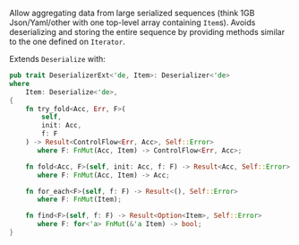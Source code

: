 Allow aggregating data from large serialized sequences (think 1GB Json/Yaml/other with one top-level array containing `Item`s). Avoids deserializing and storing the entire sequence by providing methods similar to the one defined on `Iterator`.

Extends `Deserialize` with:

```rust
pub trait DeserializerExt<'de, Item>: Deserializer<'de>
where
    Item: Deserialize<'de>,
{
    fn try_fold<Acc, Err, F>(
        self,
        init: Acc,
        f: F
    ) -> Result<ControlFlow<Err, Acc>, Self::Error>
       where F: FnMut(Acc, Item) -> ControlFlow<Err, Acc>;

    fn fold<Acc, F>(self, init: Acc, f: F) -> Result<Acc, Self::Error>
       where F: FnMut(Acc, Item) -> Acc;

    fn for_each<F>(self, f: F) -> Result<(), Self::Error>
       where F: FnMut(Item);

    fn find<F>(self, f: F) -> Result<Option<Item>, Self::Error>
       where F: for<'a> FnMut(&'a Item) -> bool;
}
```
